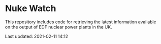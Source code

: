 # Nuke Watch

This repository includes code for retrieving the latest information available on the output of EDF nuclear power plants in the UK.

Last updated: 2021-02-11 14:12